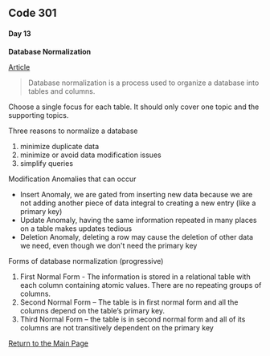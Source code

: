 ## Code 301
#### Day 13

**Database Normalization**

[Article](https://www.essentialsql.com/get-ready-to-learn-sql-database-normalization-explained-in-simple-english/)

>Database normalization is a process used to organize a database into tables and columns.

Choose a single focus for each table. It should only cover one topic and the supporting topics.

Three reasons to normalize a database
1. minimize duplicate data
2. minimize or avoid data modification issues
3. simplify queries

Modification Anomalies that can occur
- Insert Anomaly, we are gated from inserting new data because we are not adding another piece of data integral to creating a new entry (like a primary key)
- Update Anomaly, having the same information repeated in many places on a table makes updates tedious
- Deletion Anomaly, deleting a row may cause the deletion of other data we need, even though we don't need the primary key

Forms of database normalization (progressive)
1. First Normal Form - The information is stored in a relational table with each column containing atomic values. There are no repeating groups of columns.
2. Second Normal Form – The table is in first normal form and all the columns depend on the table’s primary key.
3. Third Normal Form – the table is in second normal form and all of its columns are not transitively dependent on the primary key


[Return to the Main Page](README.md)